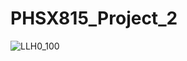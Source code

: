 # PHSX815_Project_2

![LLH0_100](https://user-images.githubusercontent.com/12628872/232173466-97d39a4f-3a3c-4303-b91c-79d9cc6371cd.png)

